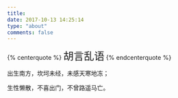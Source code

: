 ```yaml
---
title:  
date: 2017-10-13 14:25:14
type: "about"
comments: false
---
```




{% centerquote %} <font size=5>胡言乱语</font> {% endcenterquote %}

出生南方，坎坷未经，未感天寒地冻；

生性懒散，不喜出门，不曾路遥马亡。
